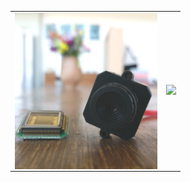 <table>
<tr>
<td><a href="https://inilabs.com/user-guide-mini-edvs/"><img src="miniedvs.jpg" height=250 align=left></a></td>
<td><img src="movie.gif"    height=250></td>
</tr>
</table>
